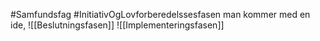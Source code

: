 #Samfundsfag #InitiativOgLovforberedelssesfasen 
man kommer med en ide,
![[Beslutningsfasen]]
![[Implementeringsfasen]]